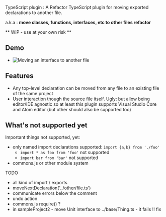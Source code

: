 TypeScript plugin : A Refactor TypeScript plugin for moving exported declarations to another file. 

a.k.a : **move classes, functions, interfaces, etc to other files refactor**

** WIP - use at your own risk **

## Demo

 * ![Moving an interface to another file](https://raw.githubusercontent.com/cancerberoSgx/typescript-plugins-of-mine/master/typescript-plugin-move-declaration/doc-assets/vscode-move-interface.gif)
 
## Features

 * Any top-level declaration can be moved from any file to an existing file of the same project
 * User interaction though the source file itself. Ugly: but allow being editor/IDE agnostic so at least this plugin
   supports Visual Studio Core and Atom editor (but other should also be supported too) 

## What's not supported yet

Important things not supported, yet:

 * only named import declarations supported: `import {a,b} from './foo'`
    * `import * as foo from 'foo'` not supported
    * `import bar from 'bar'` not supported  
 * commons.js or other module system

TODO
 * all kind of import / exports
 * moveNextDeclaration('../other/file.ts')
 * communicate errors below the comment
 * undo action
 * commons.js require() ? 
 * in sampleProject2 - move Unit interface to ../base/Thing.ts - it fails !! fix